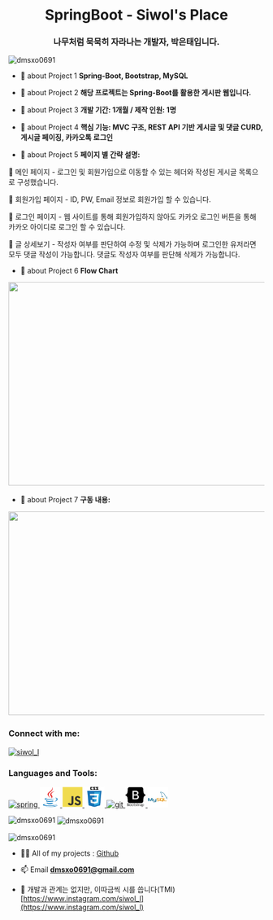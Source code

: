 <h1 align="center">SpringBoot - Siwol's Place</h1>
<h3 align="center">나무처럼 묵묵히 자라나는 개발자, 박은태입니다.</h3>

<p align="left"> <img src="https://komarev.com/ghpvc/?username=dmsxo0691&label=Profile%20views&color=0e75b6&style=flat" alt="dmsxo0691" /> </p>

- 🌱 about Project 1 **Spring-Boot, Bootstrap, MySQL**

- 💬 about Project 2 **해당 프로젝트는 Spring-Boot를 활용한 게시판 웹입니다.**

- 💬 about Project 3 **개발 기간: 1개월 / 제작 인원: 1명**

- 💬 about Project 4 **핵심 기능: MVC 구조, REST API 기반 게시글 및 댓글 CURD, 게시글 페이징, 카카오톡 로그인**

- 💬 about Project 5 **페이지 별 간략 설명:**
 
🌿 메인 페이지 - 로그인 및 회원가입으로 이동할 수 있는 헤더와 작성된 게시글 목록으로 구성했습니다.

🌿 회원가입 페이지 - ID, PW, Email 정보로 회원가입 할 수 있습니다.

🌿 로그인 페이지 - 웹 사이트를 통해 회원가입하지 않아도 카카오 로그인 버튼을 통해 카카오 아이디로 로그인 할 수 있습니다. 

🌿 글 상세보기 - 작성자 여부를 판단하여 수정 및 삭제가 가능하며 로그인한 유저라면 모두 댓글 작성이 가능합니다. 댓글도 작성자 여부를 판단해 삭제가 가능합니다.

- 💬 about Project 6 **Flow Chart**

<img src="https://user-images.githubusercontent.com/110580287/210054231-b26d0263-3a14-426f-9541-709ad36a0e9c.JPG" width="800" height="400">

- 💬 about Project 7 **구동 내용:**

<img src="https://user-images.githubusercontent.com/110580287/209599644-da69e0f1-e4bc-432d-9660-7bb20902c21f.gif" width="800" height="400">

<h3 align="left">Connect with me:</h3>
<p align="left">
<a href="https://instagram.com/siwol_l" target="blank"><img align="center" src="https://raw.githubusercontent.com/rahuldkjain/github-profile-readme-generator/master/src/images/icons/Social/instagram.svg" alt="siwol_l" height="30" width="40" /></a>
<h3 align="left">Languages and Tools:</h3>
<a href="https://spring.io/" target="_blank" rel="noreferrer"> <img src="https://www.vectorlogo.zone/logos/springio/springio-icon.svg" alt="spring" width="40" height="40"/> </a>
<a href="https://www.java.com" target="_blank" rel="noreferrer"> <img src="https://raw.githubusercontent.com/devicons/devicon/master/icons/java/java-original.svg" alt="java" width="40" height="40"/> </a> 
<a href="https://developer.mozilla.org/en-US/docs/Web/JavaScript" target="_blank" rel="noreferrer"> <img src="https://raw.githubusercontent.com/devicons/devicon/master/icons/javascript/javascript-original.svg" alt="javascript" width="40" height="40"/> </a> 
<a href="https://www.w3schools.com/css/" target="_blank" rel="noreferrer"> <img src="https://raw.githubusercontent.com/devicons/devicon/master/icons/css3/css3-original-wordmark.svg" alt="css3" width="40" height="40"/> </a> 
<a href="https://git-scm.com/" target="_blank" rel="noreferrer"> <img src="https://www.vectorlogo.zone/logos/git-scm/git-scm-icon.svg" alt="git" width="40" height="40"/> </a>
<a href="https://getbootstrap.com" target="_blank" rel="noreferrer"> <img src="https://raw.githubusercontent.com/devicons/devicon/master/icons/bootstrap/bootstrap-plain-wordmark.svg" alt="bootstrap" width="40" height="40"/> </a> 
<a href="https://www.mysql.com/" target="_blank" rel="noreferrer"> <img src="https://raw.githubusercontent.com/devicons/devicon/master/icons/mysql/mysql-original-wordmark.svg" alt="mysql" width="40" height="40"/> </a>   </p>

<p><img align="left" src="https://github-readme-stats.vercel.app/api/top-langs?username=dmsxo0691&show_icons=true&locale=en&layout=compact" alt="dmsxo0691" /></p>

<p>&nbsp;<img align="center" src="https://github-readme-stats.vercel.app/api?username=dmsxo0691&show_icons=true&locale=en" alt="dmsxo0691" /></p>

<p><img align="center" src="https://github-readme-streak-stats.herokuapp.com/?user=dmsxo0691&" alt="dmsxo0691" /></p>


- 👨‍💻 All of my projects : [Github](https://github.com/dmsxo0691)

- 📫 Email **dmsxo0691@gmail.com**

- 📝 개발과 관계는 없지만, 이따금씩 시를 씁니다(TMI) [https://www.instagram.com/siwol_l](https://www.instagram.com/siwol_l)

